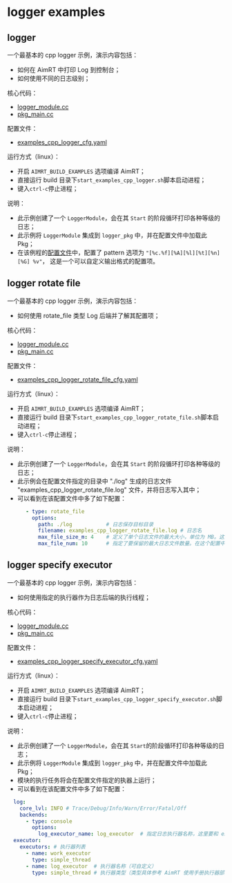 # logger examples


## logger

一个最基本的 cpp logger 示例，演示内容包括：
- 如何在 AimRT 中打印 Log 到控制台；
- 如何使用不同的日志级别；


核心代码：
- [logger_module.cc](./module/logger_module/logger_module.cc)
- [pkg_main.cc](./pkg/logger_pkg/pkg_main.cc)


配置文件：
- [examples_cpp_logger_cfg.yaml](./install/linux/bin/cfg/examples_cpp_logger_cfg.yaml)


运行方式（linux）：
- 开启 `AIMRT_BUILD_EXAMPLES` 选项编译 AimRT；
- 直接运行 build 目录下`start_examples_cpp_logger.sh`脚本启动进程；
- 键入`ctrl-c`停止进程；


说明：
- 此示例创建了一个 `LoggerModule`，会在其 `Start` 的阶段循环打印各种等级的日志；
- 此示例将 `LoggerModule` 集成到 `logger_pkg` 中，并在配置文件中加载此 Pkg；
- 在该例程的[配置文件]((./install/linux/bin/cfg/examples_cpp_logger_cfg.yaml))中，配置了 pattern 选项为 `"[%c.%f][%A][%l][%t][%n][%G] %v"`， 这是一个可以自定义输出格式的配置项。



  
## logger rotate file

一个最基本的 cpp logger 示例，演示内容包括：
-  如何使用 rotate_file 类型 Log 后端并了解其配置项；

核心代码：
- [logger_module.cc](./module/logger_module/logger_module.cc)
- [pkg_main.cc](./pkg/logger_pkg/pkg_main.cc)


配置文件：
- [examples_cpp_logger_rotate_file_cfg.yaml](./install/linux/bin/cfg/examples_cpp_logger_rotate_file_cfg.yaml)


运行方式（linux）：
- 开启 `AIMRT_BUILD_EXAMPLES` 选项编译 AimRT；
- 直接运行 build 目录下`start_examples_cpp_logger_rotate_file.sh`脚本启动进程；
- 键入`ctrl-c`停止进程；



说明：
- 此示例创建了一个 `LoggerModule`，会在其 `Start` 的阶段循环打印各种等级的日志；
- 此示例会在配置文件指定的目录中 "./log" 生成的日志文件 "examples_cpp_logger_rotate_file.log" 文件，并将日志写入其中；
- 可以看到在该配置文件中多了如下配置：
```yaml
      - type: rotate_file
        options:
          path: ./log           # 日志保存目标目录
          filename: examples_cpp_logger_rotate_file.log # 日志名
          max_file_size_m: 4    # 定义了单个日志文件的最大大小，单位为 MB。这里指定为 4MB，意味着当日志文件达到或超过这个大小时，就会触发轮替
          max_file_num: 10      # 指定了要保留的最大日志文件数量。在这个配置中，最多会保留 10 个日志文件，包括当前正在使用的那个文件。
```

## logger specify executor

一个最基本的 cpp logger 示例，演示内容包括：
- 如何使用指定的执行器作为日志后端的执行线程；

核心代码：
- [logger_module.cc](./module/logger_module/logger_module.cc)
- [pkg_main.cc](./pkg/logger_pkg/pkg_main.cc)


配置文件：
- [examples_cpp_logger_specify_executor_cfg.yaml](./install/linux/bin/cfg/examples_cpp_logger_specify_executor_cfg.yaml)


运行方式（linux）：
- 开启 `AIMRT_BUILD_EXAMPLES` 选项编译 AimRT；
- 直接运行 build 目录下`start_examples_cpp_logger_specify_executor.sh`脚本启动进程；
- 键入`ctrl-c`停止进程；


说明：
- 此示例创建了一个 `LoggerModule`，会在其 `Start`的阶段循环打印各种等级的日志；
- 此示例将 `LoggerModule` 集成到 `logger_pkg` 中，并在配置文件中加载此 Pkg；
- 模块的执行任务将会在配置文件指定的执器上运行；
- 可以看到在该配置文件中多了如下配置：
```yaml
  log:
    core_lvl: INFO # Trace/Debug/Info/Warn/Error/Fatal/Off
    backends:
      - type: console
        options:
          log_executor_name: log_executor  # 指定日志执行器名称，这里要和 executors 中列举的执行器列表匹配
  executor:
    executors: # 执行器列表
      - name: work_executor
        type: simple_thread
      - name: log_executor  # 执行器名称（可自定义）
        type: simple_thread # 执行器类型（类型具体参考 AimRT 使用手册执行器部分）
```

